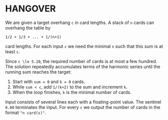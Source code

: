 # HANGOVER

We are given a target overhang `c` in card lengths.  A stack of `n` cards can
overhang the table by

```
1/2 + 1/3 + ... + 1/(n+1)
```

card lengths.  For each input `c` we need the minimal `n` such that this sum is
at least `c`.

Since `c \le 5.20`, the required number of cards is at most a few hundred.  The
solution repeatedly accumulates terms of the harmonic series until the running
sum reaches the target:

1. Start with `sum = 0` and `k = 0` cards.
2. While `sum < c`, add `1/(k+2)` to the sum and increment `k`.
3. When the loop finishes, `k` is the minimal number of cards.

Input consists of several lines each with a floating-point value.  The sentinel
`0.00` terminates the input.  For every `c` we output the number of cards in the
format `"n card(s)"`.
